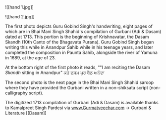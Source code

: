 
![[hand 1.jpg]]

![[hand 2.jpg]]

The first photo depicts Guru Gobind Singh's handwriting, eight pages of which are in Bhai Mani Singh Shahid's compilation of Gurbani (Adi & Dasam) dated at 1713. This portion is the beginning of Krishnavatar, the Dasam Skandh (10th Canto of the Bhagavata Purana). Guru Gobind Singh began writing this while in Anandpur Sahib while in his teenage years, and later completed the composition in Paunta Sahib, alongside the river of Yamuna in 1689, at the age of 23.

At the bottom right of the first photo it reads, ""I am reciting the Dasam *Skandh* sitting in Anandpur" ਕਹੇ ਦਸਮ ਪੁਰ ਬੈਠ ਅਨੰਦਾ

The second photo is the next page in the Bhai Mani Singh Shahid saroop where they have provided the Gurbani written in a non-shiksata script (non-calligraphy script).

The digitized 1713 compilation of Gurbani (Adi & Dasam) is available thanks to Kamalpreet Singh Pardesi via www.Gurmatveechar.com -> Gurbani & Literature
[[Dasam]]
